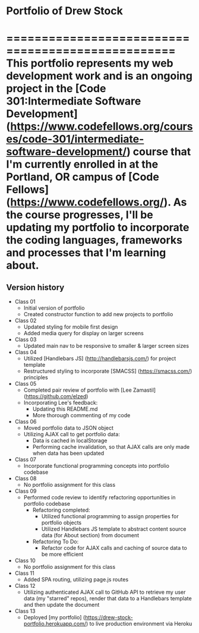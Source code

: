 # Portfolio of Drew Stock
==================================================
This portfolio represents my web development work and is an ongoing project in the [Code 301:Intermediate Software Development] (https://www.codefellows.org/courses/code-301/intermediate-software-development/) course that I'm currently enrolled in at the Portland, OR campus of [Code Fellows] (https://www.codefellows.org/). As the course progresses, I'll be updating my portfolio to incorporate the coding languages, frameworks and processes that I'm learning about.
==================================================
## Version history
* Class 01
  * Initial version of portfolio
  * Created constructor function to add new projects to portfolio
* Class 02
  * Updated styling for mobile first design
  * Added media query for display on larger screens
* Class 03
  * Updated main nav to be responsive to smaller & larger screen sizes
* Class 04
  * Utilized [Handlebars JS] (http://handlebarsjs.com/) for project template
  * Restructured styling to incorporate [SMACSS] (https://smacss.com/) principles
* Class 05
  * Completed pair review of portfolio with [Lee Zamastil] (https://github.com/elzed)
  * Incorporating Lee's feedback:
    * Updating this README.md
    * More thorough commenting of my code
* Class 06
  * Moved portfolio data to JSON object
  * Utilizing AJAX call to get portfolio data:
    * Data is cached in localStorage
    * Performing cache invalidation, so that AJAX calls are only made when data has been updated
* Class 07
  * Incorporate functional programming concepts into portfolio codebase
* Class 08
  * No portfolio assignment for this class
* Class 09
  * Performed code review to identify refactoring opportunities in portfolio codebase
    * Refactoring completed:
      * Utilized functional programming to assign properties for portfolio objects
      * Utilized Handlebars JS template to abstract content source data (for About section) from document
    * Refactoring To Do:
      * Refactor code for AJAX calls and caching of source data to be more efficient
* Class 10
  * No portfolio assignment for this class
* Class 11
  * Added SPA routing, utilizing page.js routes
* Class 12
  * Utilizing authenticated AJAX call to GitHub API to retrieve my user data (my "starred" repos), render that data to a Handlebars template and then update the document
* Class 13
  * Deployed [my portfolio] (https://drew-stock-portfolio.herokuapp.com/) to live production environment via Heroku
